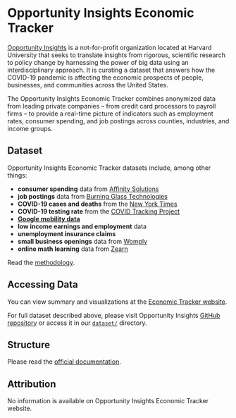 # Opportunity Insights Economic Tracker

[Opportunity Insights](https://opportunityinsights.org/) is a not-for-profit organization located at Harvard University that seeks to translate insights from rigorous, scientific research to policy change by harnessing the power of big data using an interdisciplinary approach. It is curating a dataset that answers how the COVID-19 pandemic is affecting the economic prospects of people, businesses, and communities across the United States.

The Opportunity Insights Economic Tracker combines anonymized data from leading private companies – from credit card processors to payroll firms – to provide a real-time picture of indicators such as employment rates, consumer spending, and job postings across counties, industries, and income groups. 

## Dataset

Opportunity Insights Economic Tracker datasets include, among other things:

- **consumer spending** data from [Affinity Solutions](https://www.affinity.solutions/)
- **job postings** data from [Burning Glass Technologies](https://www.burning-glass.com/)
- **COVID-19 cases and deaths** from the [New York Times](../testing/nytimes/)
- **COVID-19 testing rate** from the [COVID Tracking Project](../testing/covid-tracking/project/)
- [**Google mobility data**](../mobility/google)
- **low income earnings and employment** data
- **unemployment insurance claims**
- **small business openings** data from [Womply](https://www.womply.com/)
- **online math learning** data from [Zearn](https://www.zearn.org/)

Read the [methodology](https://opportunityinsights.org/wp-content/uploads/2020/05/tracker_paper.pdf).

## Accessing Data

You can view summary and visualizations at the [Economic Tracker website](https://tracktherecovery.org/).

For full dataset described above, please visit Opportunity Insights [GitHub repository](https://github.com/OpportunityInsights/EconomicTracker) or access it in our [`dataset/`](dataset/) directory.

## Structure

Please read the [official documentation](https://github.com/OpportunityInsights/EconomicTracker/blob/main/README.md).

## Attribution

No information is available on Opportunity Insights Economic Tracker website.
